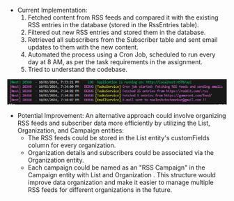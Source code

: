 <p>

- Current Implementation:
  1. Fetched content from RSS feeds and compared it with the existing RSS entries in the database (stored in the RssEntries table).
  2. Filtered out new RSS entries and stored them in the database.
  3. Retrieved all subscribers from the Subscriber table and sent email updates to them with the new content.
  4. Automated the process using a Cron Job, scheduled to run every day at 8 AM, as per the task requirements in the assignment.
  5. Tried to understand the codebase.

![alt text](image.png)

- Potential Improvement:
  An alternative approach could involve organizing RSS feeds and subscriber data more efficiently by utilizing the List, Organization, and Campaign entities:
  - The RSS feeds could be stored in the List entity's customFields column for every organization.
  - Organization details and subscribers could be associated via the Organization entity.
  - Each campaign could be named as an "RSS Campaign" in the Campaign entity with List and Organization .
  This structure would improve data organization and make it easier to manage multiple RSS feeds for different organizations in the future.


</p>
